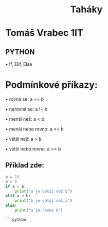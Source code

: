 
# <h1 align="center"> **Taháky** </h1>
# Tomáš Vrabec 1IT

## **PYTHON**

• If, Elif, Else

# Podmínkové příkazy:

• rovná se: a == b

• nerovná se: a != b

• menší než: a < b

• menší nebo rovno: a <= b

• větší než: a > b

• větší nebo rovno: a >= b
## Příklad zde:
```python
a = 10
b = 5
if a > b:
    print("a je větší než b")
elif a < b:
    print("b je větší než a")
else:
    print("a je rovno b")

```python
